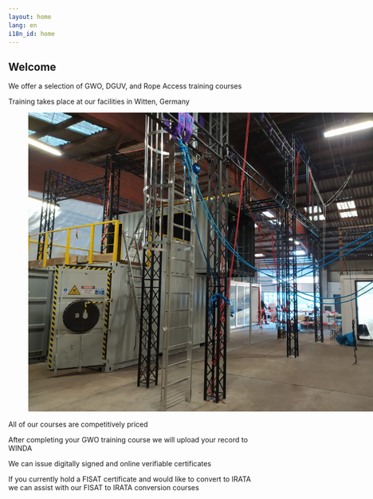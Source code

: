 ```yaml
---
layout: home
lang: en
i18n_id: home
---
```

## Welcome

We offer a selection of GWO, DGUV, and Rope Access training courses

Training takes place at our facilities in Witten, Germany

<figure class="image"><img style="max-width: 800px;" src="/assets/img/photos/tc1.jpg"></figure>

All of our courses are competitively priced

After completing your GWO training course we will upload your record to WINDA

We can issue digitally signed and online verifiable certificates

If you currently hold a FISAT certificate and would like to convert to IRATA we can assist with our FISAT to IRATA conversion courses
